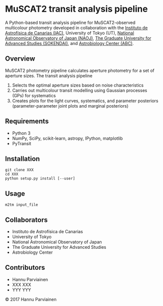 # MuSCAT2 transit analysis pipeline

A Python-based transit analysis pipeline for MuSCAT2-observed multicolour photometry developed in collaboration with the [Instituto de Astrofísica de Canarias (IAC)](http://www.iac.es), University of Tokyo (UT), [National Astronomical Observatory of Japan (NAOJ)](http://www.nao.ac.jp), [The Graduate University for Advanced Studies (SOKENDAI)](http://guas-astronomy.jp), and [Astrobiology Center (ABC)](http://abc-nins.jp).

## Overview

MuSCAT2 photometry pipeline calculates aperture photometry for a set of aperture sizes. The transit analysis pipeline

1. Selects the optimal aperture sizes based on noise characteristics
2. Carries out multicolour transit modelling using Gaussian processes (GPs) for systematics
3. Creates plots for the light curves, systematics, and parameter posteriors (parameter-parameter joint plots and marginal posteriors)

## Requirements

 - Python 3
 - NumPy, SciPy, scikit-learn, astropy, IPython, matplotlib
 - PyTransit

## Installation

    git clone XXX
    cd XXX
    python setup.py install [--user]

## Usage

    m2tm input_file

## Collaborators

- Instituto de Astrofísica de Canarias
- University of Tokyo
- National Astronomical Observatory of Japan
- The Graduate University for Advanced Studies
- Astrobiology Center

## Contributors

- Hannu Parviainen
- XXX XXX
- YYY YYY

&copy; 2017 Hannu Parviainen
